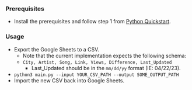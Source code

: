 ### Prerequisites
- Install the prerequisites and follow step 1 from [Python Quickstart](https://developers.google.com/youtube/v3/quickstart/python).

### Usage
- Export the Google Sheets to a CSV. 
    - Note that the current implementation expects the following schema: 
    - ``City, Artist, Song, Link, Views, Difference, Last_Updated`` 
        - Last_Updated should be in the ``mm/dd/yy`` format (IE: 04/22/23).
- ``python3 main.py --input YOUR_CSV_PATH --output SOME_OUTPUT_PATH``
- Import the new CSV back into Google Sheets.
